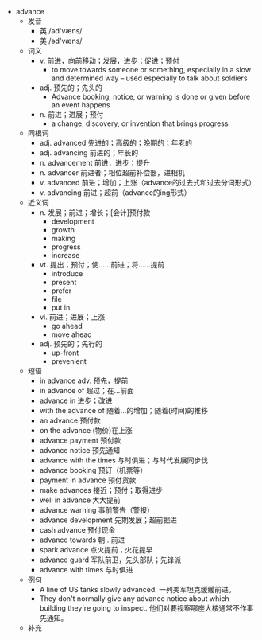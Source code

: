 - advance
  - 发音
    - 英 /əd'væns/
    - 美 /əd'væns/
  - 词义
    - v. 前进，向前移动；发展，进步；促进；预付
      - to move towards someone or something, especially in a slow and determined way – used especially to talk about soldiers
    - adj. 预先的；先头的
      - Advance booking, notice, or warning is done or given before an event happens
    - n. 前进；进展；预付
      - a change, discovery, or  invention  that brings progress
  - 同根词
    - adj. advanced 先进的；高级的；晚期的；年老的
    - adj. advancing 前进的；年长的
    - n. advancement 前进，进步；提升
    - n. advancer 前进者；相位超前补偿器，进相机
    - v. advanced 前进；增加；上涨（advance的过去式和过去分词形式）
    - v. advancing 前进；超前（advance的ing形式）
  - 近义词
    - n. 发展；前进；增长；[会计]预付款
      - development
      - growth
      - making
      - progress
      - increase
    - vt. 提出；预付；使……前进；将……提前
      - introduce
      - present
      - prefer
      - file
      - put in
    - vi. 前进；进展；上涨
      - go ahead
      - move ahead
    - adj. 预先的；先行的
      - up-front
      - prevenient
  - 短语
    - in advance adv. 预先，提前
    - in advance of 超过；在…前面
    - advance in 进步；改进
    - with the advance of 随着…的增加；随着(时间)的推移
    - an advance 预付款
    - on the advance (物价)在上涨
    - advance payment 预付款
    - advance notice 预先通知
    - advance with the times 与时俱进；与时代发展同步伐
    - advance booking 预订（机票等）
    - payment in advance 预付货款
    - make advances 接近；预付；取得进步
    - well in advance 大大提前
    - advance warning 事前警告（警报）
    - advance development 先期发展；超前掘进
    - cash advance 预付现金
    - advance towards 朝…前进
    - spark advance 点火提前；火花提早
    - advance guard 军队前卫，先头部队；先锋派
    - advance with times 与时俱进
  - 例句
    - A line of US tanks slowly advanced. 一列美军坦克缓缓前进。
    - They don't normally give any advance notice about which building they're going to inspect. 他们对要视察哪座大楼通常不作事先通知。
  - 补充